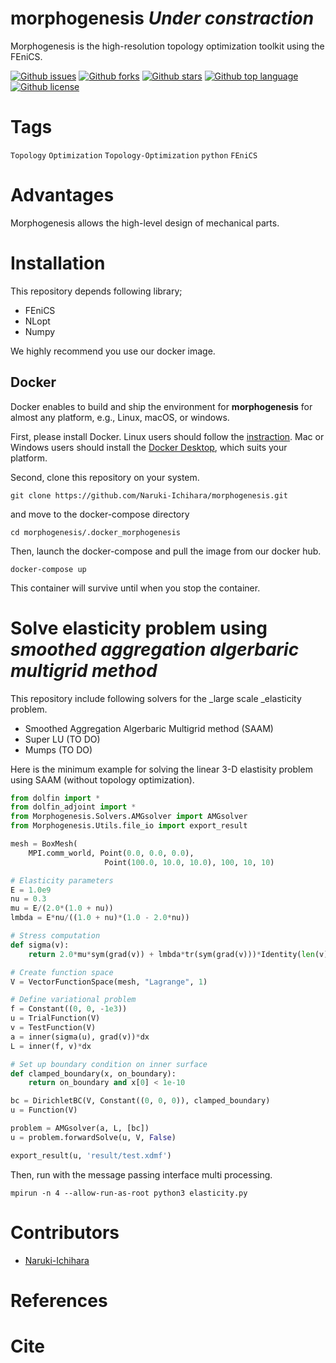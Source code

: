 # morphogenesis _Under constraction_

<!-- # Short Description -->

Morphogenesis is the high-resolution topology optimization toolkit using the FEniCS.

<!-- # Badges -->

[![Github issues](https://img.shields.io/github/issues/Naruki-Ichihara/morphogenesis?style=for-the-badge&logo=appveyor)](https://github.com/Naruki-Ichihara/morphogenesis/issues)
[![Github forks](https://img.shields.io/github/forks/Naruki-Ichihara/morphogenesis?style=for-the-badge&logo=appveyor)](https://github.com/Naruki-Ichihara/morphogenesis/network/members)
[![Github stars](https://img.shields.io/github/stars/Naruki-Ichihara/morphogenesis?style=for-the-badge&logo=appveyor)](https://github.com/Naruki-Ichihara/morphogenesis/stargazers)
[![Github top language](https://img.shields.io/github/languages/top/Naruki-Ichihara/morphogenesis?style=for-the-badge&logo=appveyor)](https://github.com/Naruki-Ichihara/morphogenesis/)
[![Github license](https://img.shields.io/github/license/Naruki-Ichihara/morphogenesis?style=for-the-badge&logo=appveyor)](https://github.com/Naruki-Ichihara/morphogenesis/)

# Tags

`Topology` `Optimization` `Topology-Optimization` `python` `FEniCS`

# Advantages

Morphogenesis allows the high-level design of mechanical parts.

# Installation

This repository depends following library;

* FEniCS
* NLopt
* Numpy

We highly recommend you use our docker image.
## Docker
Docker enables to build and ship the environment for **morphogenesis** for almost any platform, e.g., Linux, macOS, or windows.

First, please install Docker. Linux users should follow the [instraction](https://docs.docker.com/get-started/). Mac or Windows users should install the [Docker Desktop](https://www.docker.com/products/docker-desktop), which suits your platform.

Second, clone this repository on your system.
```
git clone https://github.com/Naruki-Ichihara/morphogenesis.git
```
and move to the docker-compose directory
```
cd morphogenesis/.docker_morphogenesis
```
Then, launch the docker-compose and pull the image from our docker hub.
```
docker-compose up
```
This container will survive until when you stop the container.

# Solve elasticity problem using _smoothed aggregation algerbaric multigrid method_
This repository include following solvers for the _large scale _elasticity problem.

* Smoothed Aggregation Algerbaric Multigrid method (SAAM)
* Super LU (TO DO)
* Mumps (TO DO)

Here is the minimum example for solving the linear 3-D elastisity problem using SAAM (without topology optimization).
```python
from dolfin import *
from dolfin_adjoint import *
from Morphogenesis.Solvers.AMGsolver import AMGsolver
from Morphogenesis.Utils.file_io import export_result

mesh = BoxMesh(
    MPI.comm_world, Point(0.0, 0.0, 0.0),
                     Point(100.0, 10.0, 10.0), 100, 10, 10)

# Elasticity parameters
E = 1.0e9
nu = 0.3
mu = E/(2.0*(1.0 + nu))
lmbda = E*nu/((1.0 + nu)*(1.0 - 2.0*nu))

# Stress computation
def sigma(v):
    return 2.0*mu*sym(grad(v)) + lmbda*tr(sym(grad(v)))*Identity(len(v))

# Create function space
V = VectorFunctionSpace(mesh, "Lagrange", 1)

# Define variational problem
f = Constant((0, 0, -1e3))
u = TrialFunction(V)
v = TestFunction(V)
a = inner(sigma(u), grad(v))*dx
L = inner(f, v)*dx

# Set up boundary condition on inner surface
def clamped_boundary(x, on_boundary):
    return on_boundary and x[0] < 1e-10

bc = DirichletBC(V, Constant((0, 0, 0)), clamped_boundary)
u = Function(V)

problem = AMGsolver(a, L, [bc])
u = problem.forwardSolve(u, V, False)

export_result(u, 'result/test.xdmf')
```
Then, run with the message passing interface multi processing.
```
mpirun -n 4 --allow-run-as-root python3 elasticity.py
```

# Contributors

- [Naruki-Ichihara](https://github.com/Naruki-Ichihara)

<!-- CREATED_BY_LEADYOU_README_GENERATOR -->

# References
# Cite